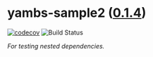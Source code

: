 <!--
    =====================================
    generator=datazen
    version=3.1.3
    hash=5686c75267a303b612fc7a1ba96e78ee
    =====================================
-->

# yambs-sample2 ([0.1.4](https://github.com/vkottler/yambs-sample2/releases/tag/0.1.4))

[![codecov](https://codecov.io/gh/vkottler/yambs-sample2/branch/master/graph/badge.svg)](https://codecov.io/gh/vkottler/yambs-sample2)
![Build Status](https://github.com/vkottler/yambs-sample2/actions/workflows/yambs-project.yml/badge.svg)

*For testing nested dependencies.*
